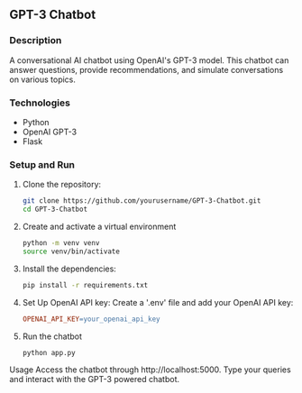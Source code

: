 ## GPT-3 Chatbot

### Description
A conversational AI chatbot using OpenAI's GPT-3 model. This chatbot can answer questions, provide recommendations, and simulate conversations on various topics.

### Technologies
- Python
- OpenAI GPT-3
- Flask

### Setup and Run
1. Clone the repository:
   ```bash
   git clone https://github.com/yourusername/GPT-3-Chatbot.git
   cd GPT-3-Chatbot

2. Create and activate a virtual environment
   ```bash
   python -m venv venv
   source venv/bin/activate

3. Install the dependencies:
   ```bash
   pip install -r requirements.txt

4. Set Up OpenAI API key: Create a '.env' file and add your OpenAI API key:
   ```makefile
   OPENAI_API_KEY=your_openai_api_key

5. Run the chatbot
    ```bash
   python app.py

Usage
Access the chatbot through http://localhost:5000.
Type your queries and interact with the GPT-3 powered chatbot.
